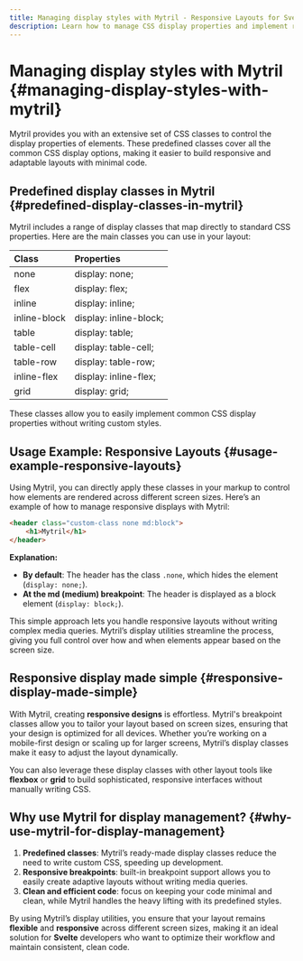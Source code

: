 ```yaml
---
title: Managing display styles with Mytril - Responsive Layouts for Svelte Projects
description: Learn how to manage CSS display properties and implement responsive layouts with Mytril’s predefined classes. Streamline your Svelte development with flexible display utilities.
---
```


# Managing display styles with Mytril {#managing-display-styles-with-mytril}

Mytril provides you with an extensive set of CSS classes to control the display properties of elements. These predefined classes cover all the common CSS display options, making it easier to build responsive and adaptable layouts with minimal code.

## Predefined display classes in Mytril {#predefined-display-classes-in-mytril}

Mytril includes a range of display classes that map directly to standard CSS properties. Here are the main classes you can use in your layout:

| Class        | Properties             |
| :----------- | :--------------------- |
| none         | display: none;         |
| flex         | display: flex;         |
| inline       | display: inline;       |
| inline-block | display: inline-block; |
| table        | display: table;        |
| table-cell   | display: table-cell;   |
| table-row    | display: table-row;    |
| inline-flex  | display: inline-flex;  |
| grid         | display: grid;         |

These classes allow you to easily implement common CSS display properties without writing custom styles.

## Usage Example: Responsive Layouts {#usage-example-responsive-layouts}

Using Mytril, you can directly apply these classes in your markup to control how elements are rendered across different screen sizes. Here’s an example of how to manage responsive displays with Mytril:

```html
<header class="custom-class none md:block">
	<h1>Mytril</h1>
</header>
```

**Explanation:**

- **By default**: The header has the class `.none`, which hides the element (`display: none;`).
- **At the md (medium) breakpoint**: The header is displayed as a block element (`display: block;`).

This simple approach lets you handle responsive layouts without writing complex media queries. Mytril’s display utilities streamline the process, giving you full control over how and when elements appear based on the screen size.

## Responsive display made simple {#responsive-display-made-simple}

With Mytril, creating **responsive designs** is effortless. Mytril's breakpoint classes allow you to tailor your layout based on screen sizes, ensuring that your design is optimized for all devices. Whether you’re working on a mobile-first design or scaling up for larger screens, Mytril’s display classes make it easy to adjust the layout dynamically.

You can also leverage these display classes with other layout tools like **flexbox** or **grid** to build sophisticated, responsive interfaces without manually writing CSS.

## Why use Mytril for display management? {#why-use-mytril-for-display-management}

1. **Predefined classes**: Mytril’s ready-made display classes reduce the need to write custom CSS, speeding up development.
2. **Responsive breakpoints**: built-in breakpoint support allows you to easily create adaptive layouts without writing media queries.
3. **Clean and efficient code**: focus on keeping your code minimal and clean, while Mytril handles the heavy lifting with its predefined styles.

By using Mytril’s display utilities, you ensure that your layout remains **flexible** and **responsive** across different screen sizes, making it an ideal solution for **Svelte** developers who want to optimize their workflow and maintain consistent, clean code.
